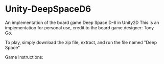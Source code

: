 # Unity-DeepSpaceD6
An implementation of the board game Deep Space D-6 in Unity2D
This is an implementation for personal use, credit to the board game designer: Tony Go.

To play, simply download the zip file, extract, and run the file named "Deep Space"


Game Instructions:

